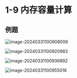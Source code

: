 # 1-9 内存容量计算

## 例题

![image-20240331100908009](https://img.yatjay.top/md/image-20240331100908009.png)



![image-20240331100920983](https://img.yatjay.top/md/image-20240331100920983.png)



![image-20240331100936892](https://img.yatjay.top/md/image-20240331100936892.png)



![image-20240331100955016](https://img.yatjay.top/md/image-20240331100955016.png)
